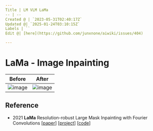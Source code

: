 ```yaml
---
Title | LM VLM LaMa
-- | --
Created @ | `2023-05-31T02:40:17Z`
Updated @| `2025-01-24T03:10:15Z`
Labels | ``
Edit @| [here](https://github.com/junxnone/aiwiki/issues/404)

---
```

# LaMa - Image Inpainting


Before | After
-- | --
![image](https://github.com/junxnone/aiwiki/assets/2216970/0ac28f46-0b69-479e-9a79-bef1a6f98e36) | ![image](https://github.com/junxnone/aiwiki/assets/2216970/f3165c53-e134-4fa1-8aa9-7ac92574857a)



## Reference

- 2021 **LaMa** Resolution-robust Large Mask Inpainting with Fourier Convolutions
 [[paper](https://arxiv.org/abs/2109.07161)]  [[project](https://advimman.github.io/lama-project/)]  [[code](https://github.com/advimman/lama)]
